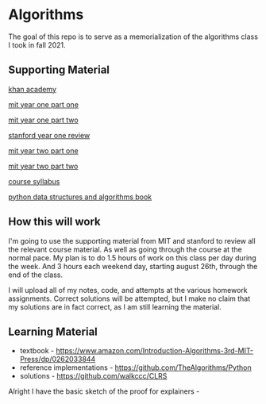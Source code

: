 # Algorithms

The goal of this repo is to serve as a memorialization of the algorithms class I took in fall 2021.

## Supporting Material

[khan academy](https://www.khanacademy.org/computing/computer-science/algorithms)

[mit year one part one](https://ocw.mit.edu/courses/electrical-engineering-and-computer-science/6-006-introduction-to-algorithms-fall-2011/lecture-notes/)

[mit year one part two](https://ocw.mit.edu/courses/electrical-engineering-and-computer-science/6-046j-design-and-analysis-of-algorithms-spring-2015/index.htm)

[stanford year one review](https://www.youtube.com/channel/UCH4s4ek5zqNvct5oy9_jd_g/videos)

[mit year two part one](https://ocw.mit.edu/courses/electrical-engineering-and-computer-science/6-046j-introduction-to-algorithms-sma-5503-fall-2005/index.htm)

[mit year two part two](https://ocw.mit.edu/courses/electrical-engineering-and-computer-science/6-854j-advanced-algorithms-fall-2005/index.htm)

[course syllabus](https://www.gc.cuny.edu/Page-Elements/Academics-Research-Centers-Initiatives/Doctoral-Programs/Computer-Science/Course-Listings/Spring-2019/Algorithms)

[python data structures and algorithms book](https://runestone.academy/runestone/books/published/pythonds/index.html)

## How this will work

I'm going to use the supporting material from MIT and stanford to review all the relevant course material.  As well as going through the course at the normal pace.  My plan is to do 1.5 hours of work on this class per day during the week.  And 3 hours each weekend day, starting august 26th, through the end of the class.

I will upload all of my notes, code, and attempts at the various homework assignments.  Correct solutions will be attempted, but I make no claim that my solutions are in fact correct, as I am still learning the material.

## Learning Material

* textbook - https://www.amazon.com/Introduction-Algorithms-3rd-MIT-Press/dp/0262033844
* reference implementations - https://github.com/TheAlgorithms/Python
* solutions - https://github.com/walkccc/CLRS


Alright I have the basic sketch of the proof for explainers - 